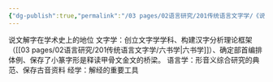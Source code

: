 ```yaml
---
{"dg-publish":true,"permalink":"/03 pages/02语言研究/201传统语言文字学/《说文解字》/","created":"2024-11-29T20:55:48.453+08:00","updated":"2025-03-01T23:18:24.444+08:00"}
---
```


说文解字在学术史上的地位 
文字学：创立文字学学科、构建汉字分析理论框架（[[03 pages/02语言研究/201传统语言文字学/六书学\|六书学]]）、确定部首编排体例、保存了小篆字形是释读甲骨文金文的桥梁。
语言学：形音义综合研究的典范、保存古音资料
经学：解经的重要工具 